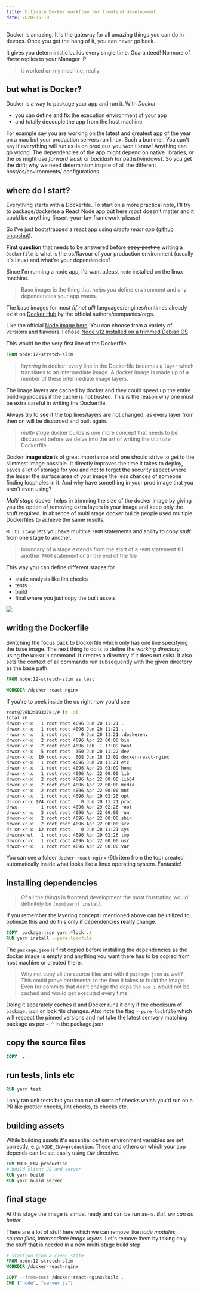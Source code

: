 ```yaml
---
title: Ultimate Docker workflow for frontend development
date: 2020-06-18
---
```


Docker is amazing. It is the gateway for all amazing things you can do in devops. Once you get the hang of it, you can never go back.

It gives you deterministic builds every single time. Guaranteed! No more of _these_ replies to your Manager :P

> it worked on my machine, really.

## but what is Docker?

Docker is a way to package your app and run it. With _Docker_

- you can define and fix the execution environment of your app
- and totally decouple the app from the host machine

For example say you are working on the latest and greatest app of the year on a mac but your production servers run linux. Such a bummer. You can't say if everything will run as-is on prod cuz you won't know! Anything can go wrong. The dependencies of the app might depend on native libraries, or the os might use _forward slash_ or _backlash_ for paths(windows). So you get the drift; why we need determinism inspite of all the different host/os/environments/ configurations.

## where do I start?

Everything starts with a Dockerfile. To start on a more practical note, I'll try to package/dockerise a React Node app but here _react_ doesn't matter and it could be anything {insert-your-fav-framework-please}

So I've just bootstrapped a react app using _create react app_ ([github snapshot](https://github.com/ankeetmaini/docker-react-nginx/tree/6a5d4e77d777fc23d2a772b23fcf56a85068c410)).

**First question** that needs to be answered before ~~copy-pasting~~ writing a `Dockerfile` is what is the os/flavour of your production environment (usually it's linux) and what're your dependencies?

Since I'm running a node app, I'd want atleast `node` installed on the linux machine.

> Base image: is the thing that helps you define environment and any dependencies your app wants.

The base images for most _(if not all)_ languages/engines/runtimes already exist on [Docker Hub](https://hub.docker.com) by the official authors/companies/orgs.

Like the official [Node image here](https://hub.docker.com/_/node). You can choose from a variety of versions and flavours. I chose [Node v12 installed on a trimmed Debian OS](https://github.com/nodejs/docker-node/blob/9518f46153d0ab2a3ebb20bc24c28ee0c48af208/12/stretch-slim/Dockerfile)

This would be the very first line of the Dockerfile

```dockerfile
FROM node:12-stretch-slim
```

> _layering_ in docker: every line in the Dockerfile becomes a `layer` which translates to an intermediate image. A docker image is made up of a number of these intermediate image layers.

The image layers are cached by docker and they could speed up the entire building process if the cache is not busted. This is the reason why one must be extra careful in writing the Dockerfile.

Always try to see if the top lines/layers are not changed, as every layer from then on will be discarded and built again.

> _multi-stage_ docker builds is one more concept that needs to be discussed before we delve into the art of writing the ultimate Dockerfile

Docker **image size** is of great importance and one should strive to get to the slimmest image possible. It directly improves the time it takes to deploy, saves a lot of storage for you and not to forget the security aspect where the lesser the surface area of your image the less chances of someone finding loopholes in it. And why have something in your prod image that you aren't even using?

_Multi stage_ docker helps in trimming the size of the docker image by giving you the option of removing extra layers in your image and keep only the stuff required. In absence of multi stage docker builds people used multiple Dockerfiles to achieve the same results.

`Multi stage` lets you have multiple `FROM` statements and ability to copy stuff from one stage to another.

> boundary of a stage extends from the start of a `FROM` statement till another `FROM` statement or till the end of the file

This way you can define different stages for

- static analysis like lint checks
- tests
- build
- final where you just copy the built assets

![](../content/assets/steps-for-docker.png)

## writing the Dockerfile

Switching the focus back to Dockerfile which only has one line specifying the base image. The next thing to do is to define the _working directory_ using the `WORKDIR` command. It creates a directory if it does not exist. It also sets the context of all commands run subsequently with the given directory as the base path.

```dockerfile
FROM node:12-stretch-slim as test

WORKDIR /docker-react-nginx
```

If you're to peek inside the os right now you'd see

```bash
root@726b2a193270:/# ls -al
total 76
drwxr-xr-x   1 root root 4096 Jun 20 11:21 .
drwxr-xr-x   1 root root 4096 Jun 20 11:21 ..
-rwxr-xr-x   1 root root    0 Jun 20 11:21 .dockerenv
drwxr-xr-x   2 root root 4096 Apr 22 00:00 bin
drwxr-xr-x   2 root root 4096 Feb  1 17:09 boot
drwxr-xr-x   5 root root  360 Jun 20 11:22 dev
drwxr-xr-x  19 root root  608 Jun 18 12:02 docker-react-nginx
drwxr-xr-x   1 root root 4096 Jun 20 11:21 etc
drwxr-xr-x   1 root root 4096 Apr 23 03:09 home
drwxr-xr-x   1 root root 4096 Apr 22 00:00 lib
drwxr-xr-x   2 root root 4096 Apr 22 00:00 lib64
drwxr-xr-x   2 root root 4096 Apr 22 00:00 media
drwxr-xr-x   2 root root 4096 Apr 22 00:00 mnt
drwxr-xr-x   1 root root 4096 Apr 29 02:26 opt
dr-xr-xr-x 174 root root    0 Jun 20 11:21 proc
drwx------   1 root root 4096 Apr 29 02:26 root
drwxr-xr-x   3 root root 4096 Apr 22 00:00 run
drwxr-xr-x   2 root root 4096 Apr 22 00:00 sbin
drwxr-xr-x   2 root root 4096 Apr 22 00:00 srv
dr-xr-xr-x  12 root root    0 Jun 20 11:21 sys
drwxrwxrwt   1 root root 4096 Apr 29 02:26 tmp
drwxr-xr-x   1 root root 4096 Apr 22 00:00 usr
drwxr-xr-x   1 root root 4096 Apr 22 00:00 var
```

You can see a folder `docker-react-nginx` (6th item from the top) created automatically inside what looks like a linux operating system. Fantastic!

## installing dependencies

> Of all the things in frontend development the most frustrating would definitely be `(npm|yarn) install`

If you remember the layering concept I mentioned above can be utilized to optimize this and do this only if dependencies **really** change.

```dockerfile
COPY  package.json yarn.*lock ./
RUN yarn install --pure-lockfile
```

The `package.json` is first copied before installing the dependencies as the docker image is empty and anything you want there has to be copied from host machine or created there.

> Why not copy all the source files and with it `package.json` as well? This could prove detrimental to the time it takes to build the image. Even for commits that don't change the deps the `npm i` would not be cached and would get executed every time.

Doing it separately caches it and Docker runs it only if the checksum of `package.json` or lock file changes. Also note the flag `--pure-lockfile` which will respect the pinned versions and not take the latest semverv matching package as per `~|^` in the package.json

## copy the source files

```dockerfile
COPY  . .
```

## run tests, lints etc

```dockerfile
RUN yarn test
```

I only ran unit tests but you can run all sorts of checks which you'd run on a PR like prettier checks, lint checks, ts checks etc.

## building assets

While building assets it's essential certain environment variables are set correctly, e.g. `NODE_ENV=production`. These and others on which your app depends can be set easily using `ENV` directive.

```dockerfile
ENV NODE_ENV production
# build client JS and server
RUN yarn build
RUN yarn build:server
```

## final stage

At this stage the image is almost ready and can be run as-is. _But, we can do better._

There are a lot of stuff here which we can remove like _node modules_, _source files_, _intermediate image layers_. Let's remove them by taking only the stuff that is needed in a new multi-stage build step.

```dockerfile
# starting from a clean state
FROM node:12-stretch-slim
WORKDIR /docker-react-nginx

COPY --from=test /docker-react-nginx/build .
CMD ["node", "server.js"]
```
